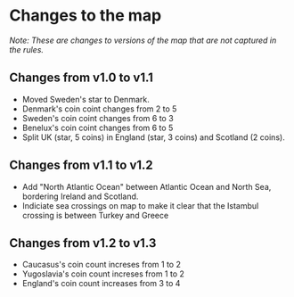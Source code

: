 # Changes to the map

*Note: These are changes to versions of the map that are not captured in the rules.*

## Changes from v1.0 to v1.1
* Moved Sweden's star to Denmark.
* Denmark's coin coint changes from 2 to 5
* Sweden's coin coint changes from 6 to 3
* Benelux's coin coint changes from 6 to 5
* Split UK (star, 5 coins) in England (star, 3 coins) and Scotland (2 coins).

## Changes from v1.1 to v1.2
* Add "North Atlantic Ocean" between Atlantic Ocean and North Sea, bordering Ireland and Scotland.
* Indiciate sea crossings on map to make it clear that the Istambul crossing is between Turkey and
  Greece

## Changes from v1.2 to v1.3
* Caucasus's coin count increses from 1 to 2
* Yugoslavia's coin count increses from 1 to 2
* England's coin count increases from 3 to 4
